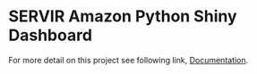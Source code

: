 # SERVIR Amazon Python Shiny Dashboard

For more detail on this project see following link, [Documentation](https://blackteacatsu.github.io/dokkuments/).